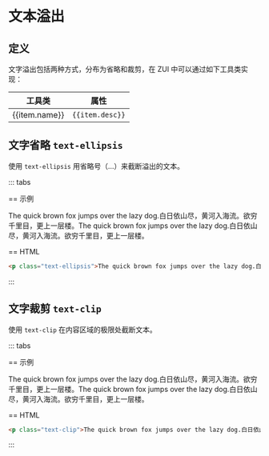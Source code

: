 # 文本溢出

## 定义

文字溢出包括两种方式，分布为省略和裁剪，在 ZUI 中可以通过如下工具类实现：

<Example padding="p-0">
  <table class="table">
    <thead>
      <tr>
        <th>工具类</th>
        <th>属性</th>
      </tr>
    </thead>
    <tbody>
      <tr v-for="item in textOverflowList" :key="item.name">
        <td class="font-mono">{{item.name}}</td>
        <td><code>{{item.desc}}</code></td>
      </tr>
    </tbody>
   </table>
</Example>

## 文字省略 `text-ellipsis`

使用 `text-ellipsis` 用省略号（…）来截断溢出的文本。

::: tabs

== 示例

<Example background="light-circle">
  <p class="text-ellipsis">The quick brown fox jumps over the lazy dog.白日依山尽，黄河入海流。欲穷千里目，更上一层楼。The quick brown fox jumps over the lazy dog.白日依山尽，黄河入海流。欲穷千里目，更上一层楼。</p>
</Example>

== HTML

```html
<p class="text-ellipsis">The quick brown fox jumps over the lazy dog.白日依山尽，黄河入海流。欲穷千里目，更上一层楼。The quick brown fox jumps over the lazy dog.白日依山尽，黄河入海流。欲穷千里目，更上一层楼。</p>
```

:::

## 文字裁剪 `text-clip`

使用 `text-clip` 在内容区域的极限处截断文本。

::: tabs

== 示例

<Example background="light-circle">
  <p class="text-clip">The quick brown fox jumps over the lazy dog.白日依山尽，黄河入海流。欲穷千里目，更上一层楼。The quick brown fox jumps over the lazy dog.白日依山尽，黄河入海流。欲穷千里目，更上一层楼。</p>
</Example>

== HTML

```html
<p class="text-clip">The quick brown fox jumps over the lazy dog.白日依山尽，黄河入海流。欲穷千里目，更上一层楼。The quick brown fox jumps over the lazy dog.白日依山尽，黄河入海流。欲穷千里目，更上一层楼。</p>
```

:::

<script setup>
const textOverflowList = [
    {name: 'text-ellipsis', desc: 'overflow: hidden; text-overflow: ellipsis; white-space: nowrap;'},
    {name: 'text-clip', desc: 'overflow: hidden; text-overflow: clip; white-space: nowrap;'},
];
</script>
